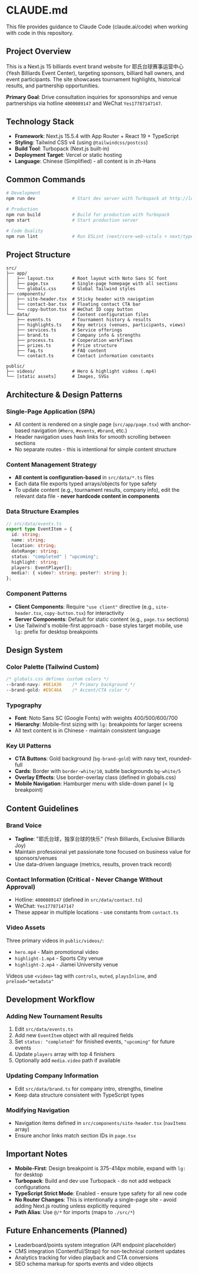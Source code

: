 # CLAUDE.md

This file provides guidance to Claude Code (claude.ai/code) when working with code in this repository.

## Project Overview

This is a Next.js 15 billiards event brand website for 耶氏台球赛事运营中心 (Yesh Billiards Event Center), targeting sponsors, billiard hall owners, and event participants. The site showcases tournament highlights, historical results, and partnership opportunities.

**Primary Goal**: Drive consultation inquiries for sponsorships and venue partnerships via hotline `4000089147` and WeChat `Yes17787147147`.

## Technology Stack

- **Framework**: Next.js 15.5.4 with App Router + React 19 + TypeScript
- **Styling**: Tailwind CSS v4 (using `@tailwindcss/postcss`)
- **Build Tool**: Turbopack (Next.js built-in)
- **Deployment Target**: Vercel or static hosting
- **Language**: Chinese (Simplified) - all content is in zh-Hans

## Common Commands

```bash
# Development
npm run dev              # Start dev server with Turbopack at http://localhost:3000

# Production
npm run build            # Build for production with Turbopack
npm start                # Start production server

# Code Quality
npm run lint             # Run ESLint (next/core-web-vitals + next/typescript)
```

## Project Structure

```
src/
├── app/
│   ├── layout.tsx       # Root layout with Noto Sans SC font
│   ├── page.tsx         # Single-page homepage with all sections
│   └── globals.css      # Global Tailwind styles
├── components/
│   ├── site-header.tsx  # Sticky header with navigation
│   ├── contact-bar.tsx  # Floating contact CTA bar
│   └── copy-button.tsx  # WeChat ID copy button
└── data/                # Content configuration files
    ├── events.ts        # Tournament history & results
    ├── highlights.ts    # Key metrics (venues, participants, views)
    ├── services.ts      # Service offerings
    ├── brand.ts         # Company info & strengths
    ├── process.ts       # Cooperation workflows
    ├── prizes.ts        # Prize structure
    ├── faq.ts           # FAQ content
    └── contact.ts       # Contact information constants

public/
├── videos/              # Hero & highlight videos (.mp4)
└── [static assets]      # Images, SVGs
```

## Architecture & Design Patterns

### Single-Page Application (SPA)
- All content is rendered on a single page (`src/app/page.tsx`) with anchor-based navigation (`#hero`, `#events`, `#brand`, etc.)
- Header navigation uses hash links for smooth scrolling between sections
- No separate routes - this is intentional for simple content structure

### Content Management Strategy
- **All content is configuration-based** in `src/data/*.ts` files
- Each data file exports typed arrays/objects for type safety
- To update content (e.g., tournament results, company info), edit the relevant data file - **never hardcode content in components**

### Data Structure Examples
```typescript
// src/data/events.ts
export type EventItem = {
  id: string;
  name: string;
  location: string;
  dateRange: string;
  status: "completed" | "upcoming";
  highlight: string;
  players: EventPlayer[];
  media?: { video?: string; poster?: string };
};
```

### Component Patterns
- **Client Components**: Require `"use client"` directive (e.g., `site-header.tsx`, `copy-button.tsx`) for interactivity
- **Server Components**: Default for static content (e.g., `page.tsx` sections)
- Use Tailwind's mobile-first approach - base styles target mobile, use `lg:` prefix for desktop breakpoints

## Design System

### Color Palette (Tailwind Custom)
```css
/* globals.css defines custom colors */
--brand-navy: #0E1A36    /* Primary background */
--brand-gold: #E9C46A    /* Accent/CTA color */
```

### Typography
- **Font**: Noto Sans SC (Google Fonts) with weights 400/500/600/700
- **Hierarchy**: Mobile-first sizing with `lg:` breakpoints for larger screens
- All text content is in Chinese - maintain consistent language

### Key UI Patterns
- **CTA Buttons**: Gold background (`bg-brand-gold`) with navy text, rounded-full
- **Cards**: Border with `border-white/10`, subtle backgrounds `bg-white/5`
- **Overlay Effects**: Use border-overlay class (defined in globals.css)
- **Mobile Navigation**: Hamburger menu with slide-down panel (< lg breakpoint)

## Content Guidelines

### Brand Voice
- **Tagline**: "耶氏台球，独享台球的快乐" (Yesh Billiards, Exclusive Billiards Joy)
- Maintain professional yet passionate tone focused on business value for sponsors/venues
- Use data-driven language (metrics, results, proven track record)

### Contact Information (Critical - Never Change Without Approval)
- Hotline: `4000089147` (defined in `src/data/contact.ts`)
- WeChat: `Yes17787147147`
- These appear in multiple locations - use constants from `contact.ts`

### Video Assets
Three primary videos in `public/videos/`:
- `hero.mp4` - Main promotional video
- `highlight-1.mp4` - Sports City venue
- `highlight-2.mp4` - Jiamei University venue

Videos use `<video>` tag with `controls`, `muted`, `playsInline`, and `preload="metadata"`

## Development Workflow

### Adding New Tournament Results
1. Edit `src/data/events.ts`
2. Add new `EventItem` object with all required fields
3. Set `status: "completed"` for finished events, `"upcoming"` for future events
4. Update `players` array with top 4 finishers
5. Optionally add `media.video` path if available

### Updating Company Information
- Edit `src/data/brand.ts` for company intro, strengths, timeline
- Keep data structure consistent with TypeScript types

### Modifying Navigation
- Navigation items defined in `src/components/site-header.tsx` (`navItems` array)
- Ensure anchor links match section IDs in `page.tsx`

## Important Notes

- **Mobile-First**: Design breakpoint is 375-414px mobile, expand with `lg:` for desktop
- **Turbopack**: Build and dev use Turbopack - do not add webpack configurations
- **TypeScript Strict Mode**: Enabled - ensure type safety for all new code
- **No Router Changes**: This is intentionally a single-page site - avoid adding Next.js routing unless explicitly required
- **Path Alias**: Use `@/*` for imports (maps to `./src/*`)

## Future Enhancements (Planned)
- Leaderboard/points system integration (API endpoint placeholder)
- CMS integration (Contentful/Strapi) for non-technical content updates
- Analytics tracking for video playback and CTA conversions
- SEO schema markup for sports events and video objects
